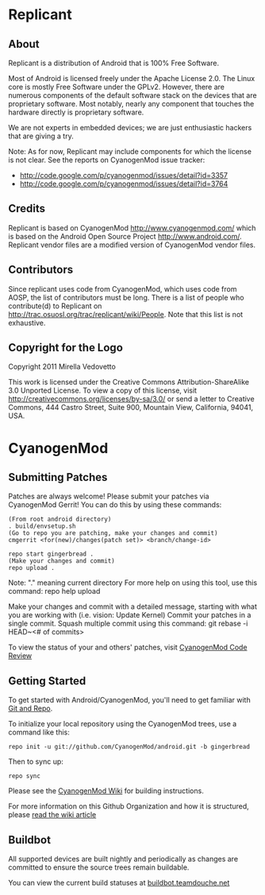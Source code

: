 Replicant
=========

About
-----

Replicant is a distribution of Android that is 100% Free Software.

Most of Android is licensed freely under the Apache License 2.0. The Linux core is mostly Free Software under the GPLv2. However, there are numerous components of the default software stack on the devices that are proprietary software. Most notably, nearly any component that touches the hardware directly is proprietary software.

We are not experts in embedded devices; we are just enthusiastic hackers that are giving a try.

Note: As for now, Replicant may include components for which the license is not clear. See the reports on CyanogenMod issue tracker:
* <http://code.google.com/p/cyanogenmod/issues/detail?id=3357>
* <http://code.google.com/p/cyanogenmod/issues/detail?id=3764>

Credits
-------

Replicant is based on CyanogenMod <http://www.cyanogenmod.com/> which is based on the Android Open Source Project <http://www.android.com/>. 
Replicant vendor files are a modified version of CyanogenMod vendor files.

Contributors
------------

Since replicant uses code from CyanogenMod, which uses code from AOSP, the list of contributors must be long.
There is a list of people who contribute(d) to Replicant on <http://trac.osuosl.org/trac/replicant/wiki/People>. Note that this list is not exhaustive. 

Copyright for the Logo
----------------------

Copyright 2011 Mirella Vedovetto 

This work is licensed under the Creative Commons Attribution-ShareAlike 3.0 Unported License. To view a copy of this license, visit http://creativecommons.org/licenses/by-sa/3.0/ or send a letter to Creative Commons, 444 Castro Street, Suite 900, Mountain View, California, 94041, USA.

CyanogenMod
===========

Submitting Patches
------------------
Patches are always welcome!  Please submit your patches via CyanogenMod Gerrit!
You can do this by using these commands:

    (From root android directory)
    . build/envsetup.sh
    (Go to repo you are patching, make your changes and commit)
    cmgerrit <for(new)/changes(patch set)> <branch/change-id> 

    repo start gingerbread .
    (Make your changes and commit)
    repo upload .
Note: "." meaning current directory
For more help on using this tool, use this command: repo help upload

Make your changes and commit with a detailed message, starting with what you are working with (i.e. vision: Update Kernel)
Commit your patches in a single commit. Squash multiple commit using this command: git rebase -i HEAD~<# of commits>

To view the status of your and others' patches, visit [CyanogenMod Code Review](http://review.cyanogenmod.com/)


Getting Started
---------------

To get started with Android/CyanogenMod, you'll need to get
familiar with [Git and Repo](http://source.android.com/download/using-repo).

To initialize your local repository using the CyanogenMod trees, use a command like this:

    repo init -u git://github.com/CyanogenMod/android.git -b gingerbread

Then to sync up:

    repo sync

Please see the [CyanogenMod Wiki](http://wiki.cyanogenmod.com/) for building instructions.

For more information on this Github Organization and how it is structured, 
please [read the wiki article](http://wiki.cyanogenmod.com/index.php/Github_Organization)

Buildbot
--------

All supported devices are built nightly and periodically as changes are committed to ensure the source trees remain buildable.

You can view the current build statuses at [buildbot.teamdouche.net](http://buildbot.teamdouche.net/)
